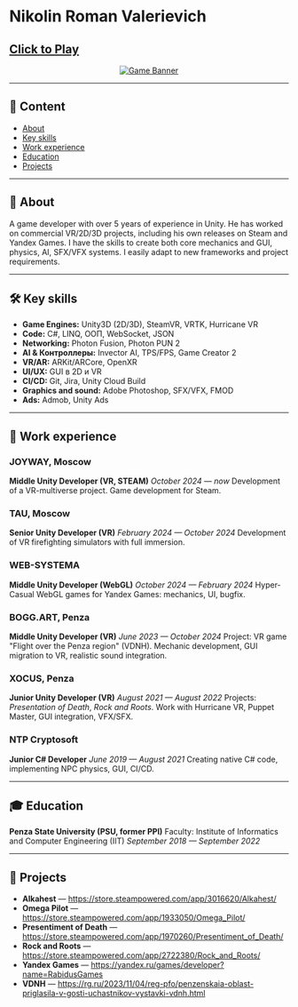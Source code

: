
# Nikolin Roman Valerievich


## [Click to Play](https://rabidus4k.github.io/portfolio/)

<p align="center">
  <a href="https://rabidus4k.github.io/portfolio/">
    <img src="https://imgur.com/oR0Xe8l.png" alt="Game Banner" />
  </a>
</p>

---

## 📌 Content

- [About](#-about-me)
- [Key skills](#%EF%B8%8F-key-skills)
- [Work experience](#-work-experience)
- [Education](#-education)
- [Projects](#-projects)

---

## 🧠 About
A game developer with over 5 years of experience in Unity. He has worked on commercial VR/2D/3D projects, including his own releases on Steam and Yandex Games. I have the skills to create both core mechanics and GUI, physics, AI, SFX/VFX systems. I easily adapt to new frameworks and project requirements.

---

## 🛠️ Key skills

- **Game Engines:** Unity3D (2D/3D), SteamVR, VRTK, Hurricane VR  
- **Code:** C#, LINQ, ООП, WebSocket, JSON  
- **Networking:** Photon Fusion, Photon PUN 2  
- **AI & Контроллеры:** Invector AI, TPS/FPS, Game Creator 2  
- **VR/AR:** ARKit/ARCore, OpenXR  
- **UI/UX:** GUI в 2D и VR  
- **CI/CD:** Git, Jira, Unity Cloud Build  
- **Graphics and sound:** Adobe Photoshop, SFX/VFX, FMOD
- **Ads:** Admob, Unity Ads  

---

## 💼 Work experience

### JOYWAY, Moscow 
**Middle Unity Developer (VR, STEAM)** 
*October 2024 — now* 
Development of a VR-multiverse project.
Game development for Steam.

### TAU, Moscow 
**Senior Unity Developer (VR)** 
*February 2024 — October 2024* 
Development of VR firefighting simulators with full immersion.

### WEB-SYSTEMA 
**Middle Unity Developer (WebGL)** 
*October 2024 — February 2024* 
Hyper-Casual WebGL games for Yandex Games: mechanics, UI, bugfix.

### BOGG.ART, Penza 
**Middle Unity Developer (VR)** 
*June 2023 — October 2024* 
Project: VR game "Flight over the Penza region" (VDNH). 
Mechanic development, GUI migration to VR, realistic sound integration.

### XOCUS, Penza 
**Junior Unity Developer (VR)** 
*August 2021 — August 2022* 
Projects: *Presentation of Death*, *Rock and Roots*. 
Work with Hurricane VR, Puppet Master, GUI integration, VFX/SFX.

### NTP Cryptosoft 
**Junior C# Developer** 
*June 2019 — August 2021* 
Creating native C# code, implementing NPC physics, GUI, CI/CD.

---

## 🎓 Education

**Penza State University (PSU, former PPI)** 
Faculty: Institute of Informatics and Computer Engineering (IIT) 
*September 2018 — September 2022*

---

## 📂 Projects

- **Alkahest** — https://store.steampowered.com/app/3016620/Alkahest/  
- **Omega Pilot** — https://store.steampowered.com/app/1933050/Omega_Pilot/  
- **Presentiment of Death** — https://store.steampowered.com/app/1970260/Presentiment_of_Death/  
- **Rock and Roots** — https://store.steampowered.com/app/2722380/Rock_and_Roots/  
- **Yandex Games** — https://yandex.ru/games/developer?name=RabidusGames  
- **VDNH** — https://rg.ru/2023/11/04/reg-pfo/penzenskaia-oblast-priglasila-v-gosti-uchastnikov-vystavki-vdnh.html
